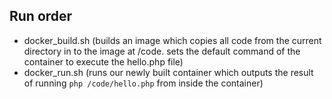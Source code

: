 ## Run order
* docker_build.sh (builds an image which copies all code from the current directory in to the image at /code. sets the default command of the container to execute the hello.php file)
* docker_run.sh (runs our newly built container which outputs the result of running `php /code/hello.php` from inside the container)
